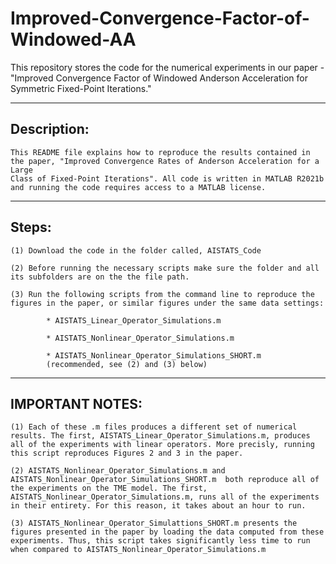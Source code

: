 # Improved-Convergence-Factor-of-Windowed-AA
This repository stores the code for the numerical experiments in our paper - "Improved Convergence Factor of Windowed Anderson Acceleration for Symmetric Fixed-Point Iterations." 


-------------
Description: 
-------------
	This README file explains how to reproduce the results contained in the paper, "Improved Convergence Rates of Anderson Acceleration for a Large
	Class of Fixed-Point Iterations". All code is written in MATLAB R2021b
	and running the code requires access to a MATLAB license. 

-------
Steps:
-------
	(1) Download the code in the folder called, AISTATS_Code

	(2) Before running the necessary scripts make sure the folder and all its subfolders are on the the file path. 

	(3) Run the following scripts from the command line to reproduce the figures in the paper, or similar figures under the same data settings: 

			* AISTATS_Linear_Operator_Simulations.m

			* AISTATS_Nonlinear_Operator_Simulations.m

			* AISTATS_Nonlinear_Operator_Simulations_SHORT.m 
			(recommended, see (2) and (3) below)

-----------------	
IMPORTANT NOTES:
-----------------	
	(1) Each of these .m files produces a different set of numerical results. The first, AISTATS_Linear_Operator_Simulations.m, produces all of the experiments with linear operators. More precisly, running this script reproduces Figures 2 and 3 in the paper. 

	(2) AISTATS_Nonlinear_Operator_Simulations.m and AISTATS_Nonlinear_Operator_Simulations_SHORT.m  both reproduce all of the experiments on the TME model. The first, AISTATS_Nonlinear_Operator_Simulations.m, runs all of the experiments in their entirety. For this reason, it takes about an hour to run.

	(3)	AISTATS_Nonlinear_Operator_Simulattions_SHORT.m presents the figures presented in the paper by loading the data computed from these experiments. Thus, this script takes significantly less time to run	when compared to AISTATS_Nonlinear_Operator_Simulations.m


